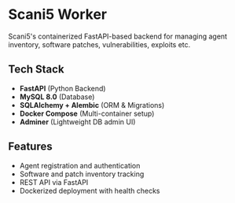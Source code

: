 # Scani5 Worker

Scani5's containerized FastAPI-based backend for managing agent inventory, software patches, vulnerabilities, exploits etc.

##  Tech Stack

- **FastAPI** (Python Backend)
- **MySQL 8.0** (Database)
- **SQLAlchemy + Alembic** (ORM & Migrations)
- **Docker Compose** (Multi-container setup)
- **Adminer** (Lightweight DB admin UI)

##  Features

- Agent registration and authentication
- Software and patch inventory tracking
- REST API via FastAPI
- Dockerized deployment with health checks
